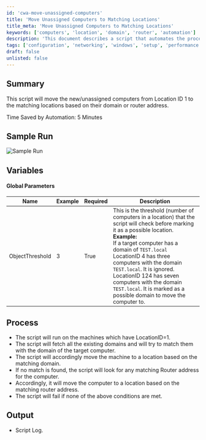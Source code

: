 ```yaml
---
id: 'cwa-move-unassigned-computers'
title: 'Move Unassigned Computers to Matching Locations'
title_meta: 'Move Unassigned Computers to Matching Locations'
keywords: ['computers', 'location', 'domain', 'router', 'automation']
description: 'This document describes a script that automates the process of moving new or unassigned computers from Location ID 1 to their appropriate locations based on matching domain or router addresses, saving time and improving efficiency.'
tags: ['configuration', 'networking', 'windows', 'setup', 'performance']
draft: false
unlisted: false
---
```

## Summary

This script will move the new/unassigned computers from Location ID 1 to the matching locations based on their domain or router address.

Time Saved by Automation: 5 Minutes

## Sample Run

![Sample Run](..\..\..\static\img\Move-New-Agent-to-Matching-Location-(DomainRouter)\image_1.png)

## Variables

#### Global Parameters

| Name            | Example | Required | Description                                                                                                                                                                                                                     |
|-----------------|---------|----------|---------------------------------------------------------------------------------------------------------------------------------------------------------------------------------------------------------------------------------|
| ObjectThreshold  | 3       | True     | This is the threshold (number of computers in a location) that the script will check before marking it as a possible location.  <br> **Example:** <br> If a target computer has a domain of `TEST.local` <br> LocationID 4 has three computers with the domain `TEST.local`. It is ignored. <br> LocationID 124 has seven computers with the domain `TEST.local`. It is marked as a possible domain to move the computer to. |

## Process

- The script will run on the machines which have LocationID=1.
- The script will fetch all the existing domains and will try to match them with the domain of the target computer.
- The script will accordingly move the machine to a location based on the matching domain.
- If no match is found, the script will look for any matching Router address for the computer.
- Accordingly, it will move the computer to a location based on the matching router address.
- The script will fail if none of the above conditions are met.

## Output

- Script Log.


